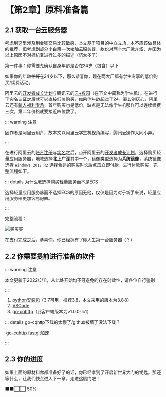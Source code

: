 # 【第2章】原料准备篇

## 2.1 获取一台云服务器

考虑到这里涉及到金钱交易比较敏感，本文基于项目的中立立场，本不应该做具体的推荐，但考虑到部分小白第一次接触云服务器，故仅对两个大厂做介绍，并因为以上原因不对挂机宝进行过多的描述（坑太多了）

第一件事：你需要先确认自身年龄是否在24岁（包含）以下

如果你的年龄~~恰好~~在24岁以下，那么恭喜你，现在两大厂都有学生专享的低价购买/续费活动。

阿里云的[开发者成长计划](https://developer.aliyun.com/plan/grow-up)与腾讯云的[云+校园](https://cloud.tencent.com/act/campus?from=12631)（在下文中简称为学生机）。在进行了实名认证之后就可以直接低价购买，如果你年龄超过了24，那么别灰心，阿里云还有[新人福利专场](https://www.aliyun.com/1111/new)，首年购买也是低价，缺点是无法像学生机那样可以连续续费三次，第二年价格就要接近四位数了。

::: warning 注意

因作者是阿里云用户，故本文以阿里云学生机视角编写，腾讯云操作大同小异。

:::

在进行阿里云的[账户注册](https://help.aliyun.com/knowledge_detail/37195.html)与[实名](https://help.aliyun.com/document_detail/48263.html)之后，点开阿里云的[开发者成长计划](https://developer.aliyun.com/plan/grow-up)，选择购买轻量应用服务器，地域选择**北上广深**其中一个，镜像类型选择为**系统镜像**，系统镜像选择 `Windows 2012 R2` 选择合适的购买时长后点击立即付款，进行付款购买，完整流程如下。

::: details 为什么我选择购买轻量服务而不是ECS

选择轻量应用服务器而不选择ECS的原因无他，仅仅是因为对于新手来说，轻量应用服务器更加容易配置。

:::

完整流程：

![买买买](/buyServer.gif)

在支付完成之后，恭喜你，你已经拥有了你人生第一台服务器（？）

## 2.2 你需要提前进行准备的软件

::: warning 注意

本文更新于2022/3/11，从此处开始均不可避免的存在时效性，请各位自行鉴别

:::

1. [python安装包](https://www.python.org/ftp/python/3.8.8/python-3.8.8-amd64.exe)（3.7可用，推荐3.8，本文采用的版本为3.8.8）
2. [VSCode](https://code.visualstudio.com/sha/download?build=stable&os=win32-x64-user)
3. [go-cqhttp](https://github.com/Mrs4s/go-cqhttp/releases/download/v1.0.0-rc1/go-cqhttp_windows_386.exe)（此客户端版本为v1.0.0-rc1）

::: details go-cqhttp下载的太慢了/github被墙了没法下载？

​	[go-cqhttp fastgit加速](https://download.fastgit.org/Mrs4s/go-cqhttp/releases/download/v1.0.0-rc1/go-cqhttp_windows_386.exe)

:::

## 2.3 你的进度

如果上面的原材料你都准备好了的话，你已经拿到了开启新世界大门的钥匙。那还等什么，让我们快点进入下一章，走进这扇门吧！

⬛⬛⬜⬜ 50%
